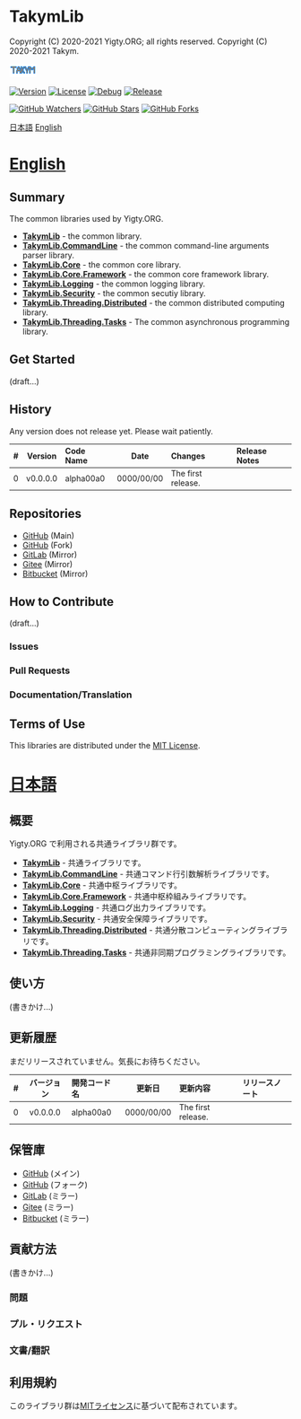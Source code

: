 # TakymLib
Copyright (C) 2020-2021 Yigty.ORG; all rights reserved.
Copyright (C) 2020-2021 Takym.

![Takym](LOGO.png)

[![Version](https://img.shields.io/badge/version-none-inactive)](https://github.com/YigtyORG/TakymLib/releases)
[![License](https://img.shields.io/github/license/YigtyORG/TakymLib)](LICENSE.md)
[![Debug](https://github.com/YigtyORG/TakymLib/workflows/Debug/badge.svg)](https://github.com/YigtyORG/TakymLib/actions?query=workflow%3ADebug)
[![Release](https://github.com/YigtyORG/TakymLib/workflows/Release/badge.svg)](https://github.com/YigtyORG/TakymLib/actions?query=workflow%3ARelease)

[![GitHub Watchers](https://img.shields.io/github/watchers/YigtyORG/TakymLib?style=social)](https://github.com/YigtyORG/TakymLib/watchers)
[![GitHub Stars](https://img.shields.io/github/stars/YigtyORG/TakymLib?style=social)](https://github.com/YigtyORG/TakymLib/stargazers)
[![GitHub Forks](https://img.shields.io/github/forks/YigtyORG/TakymLib?style=social)](https://github.com/YigtyORG/TakymLib/network/members)

[日本語](#ja)
[English](#en)



# <a id="en" href="#en">English</a>

## Summary
The common libraries used by Yigty.ORG.
* **[TakymLib](/TakymLib)** - the common library.
* **[TakymLib.CommandLine](/TakymLib.CommandLine)** - the common command-line arguments parser library.
* **[TakymLib.Core](/TakymLib.Core)** - the common core library.
* **[TakymLib.Core.Framework](/TakymLib.Core.Framework)** - the common core framework library.
* **[TakymLib.Logging](/TakymLib.Logging)** - the common logging library.
* **[TakymLib.Security](/TakymLib.Security)** - the common secutiy library.
* **[TakymLib.Threading.Distributed](/TakymLib.Threading.Distributed)** - the common distributed computing library.
* **[TakymLib.Threading.Tasks](/TakymLib.Threading.Tasks)** - The common asynchronous programming library.

## Get Started
(draft...)

## History
Any version does not release yet. Please wait patiently.

| # |Version |Code Name|Date      |Changes           |Release Notes|
|--:|:------:|:--------|:--------:|:-----------------|:------------|
|  0|v0.0.0.0|alpha00a0|0000/00/00|The first release.|             |

## Repositories
- [GitHub](https://github.com/YigtyORG/TakymLib) (Main)
- [GitHub](https://github.com/Takym/TakymLib) (Fork)
- [GitLab](https://gitlab.com/Takym/TakymLib) (Mirror)
- [Gitee](https://gitee.com/Takym/TakymLib) (Mirror)
- [Bitbucket](https://bitbucket.org/Takym/takymlib) (Mirror)

## How to Contribute
(draft...)
### Issues
### Pull Requests
### Documentation/Translation

## Terms of Use
This libraries are distributed under the [MIT License](LICENSE.md).



# <a id="ja" href="#ja">日本語</a>

## 概要
Yigty.ORG で利用される共通ライブラリ群です。
* **[TakymLib](/TakymLib)** - 共通ライブラリです。
* **[TakymLib.CommandLine](/TakymLib.CommandLine)** - 共通コマンド行引数解析ライブラリです。
* **[TakymLib.Core](/TakymLib.Core)** - 共通中枢ライブラリです。
* **[TakymLib.Core.Framework](/TakymLib.Core.Framework)** - 共通中枢枠組みライブラリです。
* **[TakymLib.Logging](/TakymLib.Logging)** - 共通ログ出力ライブラリです。
* **[TakymLib.Security](/TakymLib.Security)** - 共通安全保障ライブラリです。
* **[TakymLib.Threading.Distributed](/TakymLib.Threading.Distributed)** - 共通分散コンピューティングライブラリです。
* **[TakymLib.Threading.Tasks](/TakymLib.Threading.Tasks)** - 共通非同期プログラミングライブラリです。

## 使い方
(書きかけ...)

## 更新履歴
まだリリースされていません。気長にお待ちください。

| # |バージョン|開発コード名|更新日    |更新内容          |リリースノート|
|--:|:--------:|:-----------|:--------:|:-----------------|:-------------|
|  0|v0.0.0.0  |alpha00a0   |0000/00/00|The first release.|              |

## 保管庫
- [GitHub](https://github.com/YigtyORG/TakymLib) (メイン)
- [GitHub](https://github.com/Takym/TakymLib) (フォーク)
- [GitLab](https://gitlab.com/Takym/TakymLib) (ミラー)
- [Gitee](https://gitee.com/Takym/TakymLib) (ミラー)
- [Bitbucket](https://bitbucket.org/Takym/takymlib) (ミラー)

## 貢献方法
(書きかけ...)
### 問題
### プル・リクエスト
### 文書/翻訳

## 利用規約
このライブラリ群は[MITライセンス](LICENSE.md)に基づいて配布されています。
